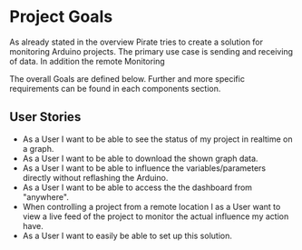# Project Goals

As already stated in the overview Pirate tries to create a solution for monitoring Arduino projects.
The primary use case is sending and receiving of data. In addition the remote Monitoring 


The overall Goals are defined below. Further and more specific requirements can be found in each components section.

## User Stories
* As a User I want to be able to see the status of my project in realtime on a graph.
* As a User I want to be able to download the shown graph data.
* As a User I want to be able to influence the variables/parameters directly without reflashing the Arduino.
* As a User I want to be able to access the the dashboard from "anywhere".
* When controlling a project from a remote location I as a User want to view a live feed of the project to monitor the actual influence my action have.
* As a User I want to easily be able to set up this solution.



<!-- perhaps a "solutions" section where links to how we solved the problems are linked? -->